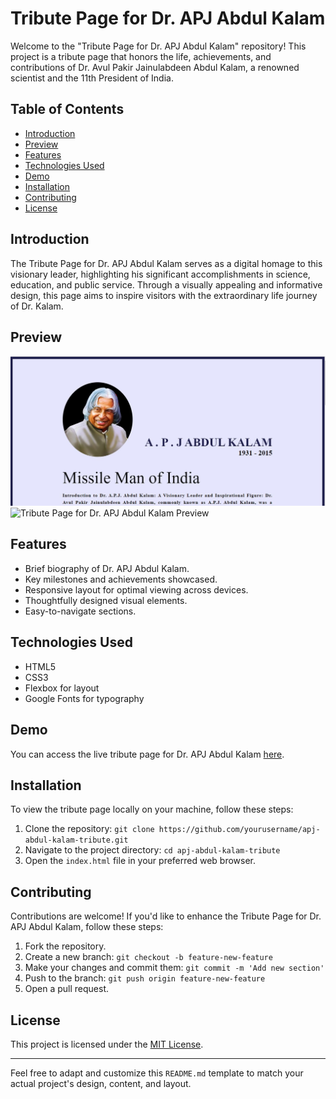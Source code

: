 # Tribute Page for Dr. APJ Abdul Kalam

Welcome to the "Tribute Page for Dr. APJ Abdul Kalam" repository! This project is a tribute page that honors the life, achievements, and contributions of Dr. Avul Pakir Jainulabdeen Abdul Kalam, a renowned scientist and the 11th President of India.

## Table of Contents

- [Introduction](#introduction)
- [Preview](#preview)
- [Features](#features)
- [Technologies Used](#technologies-used)
- [Demo](#Demo)
- [Installation](#installation)
- [Contributing](#contributing)
- [License](#license)

## Introduction

The Tribute Page for Dr. APJ Abdul Kalam serves as a digital homage to this visionary leader, highlighting his significant accomplishments in science, education, and public service. Through a visually appealing and informative design, this page aims to inspire visitors with the extraordinary life journey of Dr. Kalam.
## Preview
![Tribute Page for Dr. APJ Abdul Kalam Preview](https://github.com/nakkina-sekhar/OIBSIP/blob/main/oibsip_level-2/oibsip_taskno-2/img/website1.JPG)
![Tribute Page for Dr. APJ Abdul Kalam Preview]()
## Features

- Brief biography of Dr. APJ Abdul Kalam.
- Key milestones and achievements showcased.
- Responsive layout for optimal viewing across devices.
- Thoughtfully designed visual elements.
- Easy-to-navigate sections.

## Technologies Used

- HTML5
- CSS3
- Flexbox for layout
- Google Fonts for typography

## Demo

You can access the live tribute page for Dr. APJ Abdul Kalam [here](https://atribute-page.netlify.app/).

## Installation

To view the tribute page locally on your machine, follow these steps:

1. Clone the repository: `git clone https://github.com/yourusername/apj-abdul-kalam-tribute.git`
2. Navigate to the project directory: `cd apj-abdul-kalam-tribute`
3. Open the `index.html` file in your preferred web browser.

## Contributing

Contributions are welcome! If you'd like to enhance the Tribute Page for Dr. APJ Abdul Kalam, follow these steps:

1. Fork the repository.
2. Create a new branch: `git checkout -b feature-new-feature`
3. Make your changes and commit them: `git commit -m 'Add new section'`
4. Push to the branch: `git push origin feature-new-feature`
5. Open a pull request.

## License

This project is licensed under the [MIT License](LICENSE).

---

Feel free to adapt and customize this `README.md` template to match your actual project's design, content, and layout.
